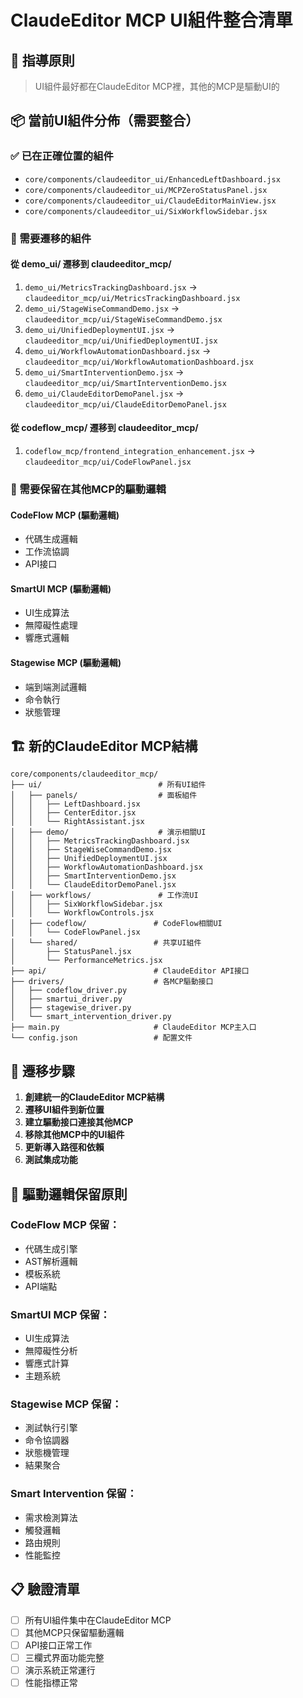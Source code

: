 # ClaudeEditor MCP UI組件整合清單

## 🎯 指導原則
> UI組件最好都在ClaudeEditor MCP裡，其他的MCP是驅動UI的

## 📦 當前UI組件分佈（需要整合）

### ✅ 已在正確位置的組件
- `core/components/claudeeditor_ui/EnhancedLeftDashboard.jsx`
- `core/components/claudeeditor_ui/MCPZeroStatusPanel.jsx`
- `core/components/claudeeditor_ui/ClaudeEditorMainView.jsx`
- `core/components/claudeeditor_ui/SixWorkflowSidebar.jsx`

### 🔄 需要遷移的組件

#### 從 demo_ui/ 遷移到 claudeeditor_mcp/
1. `demo_ui/MetricsTrackingDashboard.jsx` → `claudeeditor_mcp/ui/MetricsTrackingDashboard.jsx`
2. `demo_ui/StageWiseCommandDemo.jsx` → `claudeeditor_mcp/ui/StageWiseCommandDemo.jsx`
3. `demo_ui/UnifiedDeploymentUI.jsx` → `claudeeditor_mcp/ui/UnifiedDeploymentUI.jsx`
4. `demo_ui/WorkflowAutomationDashboard.jsx` → `claudeeditor_mcp/ui/WorkflowAutomationDashboard.jsx`
5. `demo_ui/SmartInterventionDemo.jsx` → `claudeeditor_mcp/ui/SmartInterventionDemo.jsx`
6. `demo_ui/ClaudeEditorDemoPanel.jsx` → `claudeeditor_mcp/ui/ClaudeEditorDemoPanel.jsx`

#### 從 codeflow_mcp/ 遷移到 claudeeditor_mcp/
1. `codeflow_mcp/frontend_integration_enhancement.jsx` → `claudeeditor_mcp/ui/CodeFlowPanel.jsx`

### 🔧 需要保留在其他MCP的驅動邏輯

#### CodeFlow MCP (驅動邏輯)
- 代碼生成邏輯
- 工作流協調
- API接口

#### SmartUI MCP (驅動邏輯)
- UI生成算法
- 無障礙性處理
- 響應式邏輯

#### Stagewise MCP (驅動邏輯)
- 端到端測試邏輯
- 命令執行
- 狀態管理

## 🏗️ 新的ClaudeEditor MCP結構

```
core/components/claudeeditor_mcp/
├── ui/                          # 所有UI組件
│   ├── panels/                  # 面板組件
│   │   ├── LeftDashboard.jsx
│   │   ├── CenterEditor.jsx
│   │   └── RightAssistant.jsx
│   ├── demo/                    # 演示相關UI
│   │   ├── MetricsTrackingDashboard.jsx
│   │   ├── StageWiseCommandDemo.jsx
│   │   ├── UnifiedDeploymentUI.jsx
│   │   ├── WorkflowAutomationDashboard.jsx
│   │   ├── SmartInterventionDemo.jsx
│   │   └── ClaudeEditorDemoPanel.jsx
│   ├── workflows/               # 工作流UI
│   │   ├── SixWorkflowSidebar.jsx
│   │   └── WorkflowControls.jsx
│   ├── codeflow/               # CodeFlow相關UI
│   │   └── CodeFlowPanel.jsx
│   └── shared/                 # 共享UI組件
│       ├── StatusPanel.jsx
│       └── PerformanceMetrics.jsx
├── api/                        # ClaudeEditor API接口
├── drivers/                    # 各MCP驅動接口
│   ├── codeflow_driver.py
│   ├── smartui_driver.py
│   ├── stagewise_driver.py
│   └── smart_intervention_driver.py
├── main.py                     # ClaudeEditor MCP主入口
└── config.json                 # 配置文件
```

## 🔄 遷移步驟

1. **創建統一的ClaudeEditor MCP結構**
2. **遷移UI組件到新位置**
3. **建立驅動接口連接其他MCP**
4. **移除其他MCP中的UI組件**
5. **更新導入路徑和依賴**
6. **測試集成功能**

## 🎯 驅動邏輯保留原則

### CodeFlow MCP 保留：
- 代碼生成引擎
- AST解析邏輯
- 模板系統
- API端點

### SmartUI MCP 保留：
- UI生成算法
- 無障礙性分析
- 響應式計算
- 主題系統

### Stagewise MCP 保留：
- 測試執行引擎
- 命令協調器
- 狀態機管理
- 結果聚合

### Smart Intervention 保留：
- 需求檢測算法
- 觸發邏輯
- 路由規則
- 性能監控

## 📋 驗證清單

- [ ] 所有UI組件集中在ClaudeEditor MCP
- [ ] 其他MCP只保留驅動邏輯
- [ ] API接口正常工作
- [ ] 三欄式界面功能完整
- [ ] 演示系統正常運行
- [ ] 性能指標正常